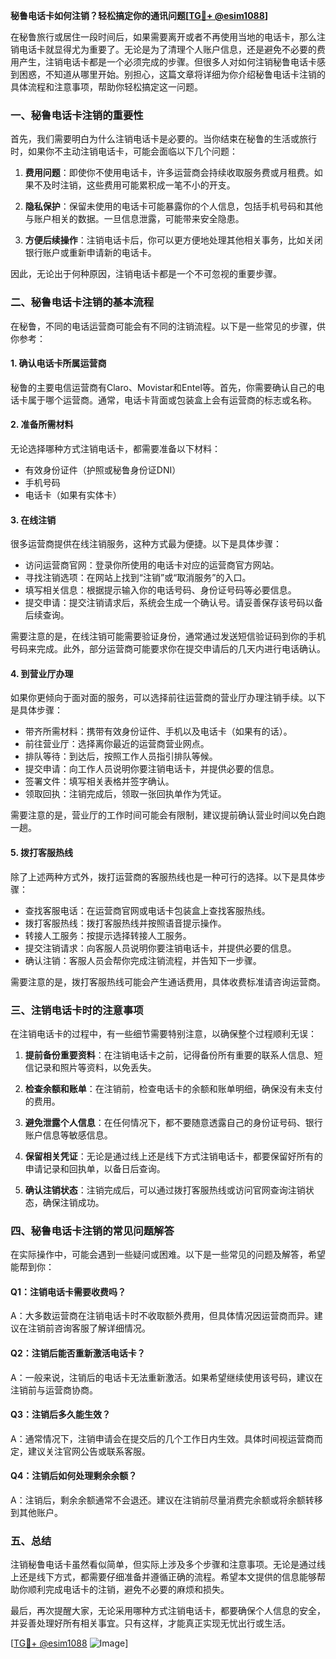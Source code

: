 **秘鲁电话卡如何注销？轻松搞定你的通讯问题[[TG💪+ @esim1088](https://t.me/s/esim1088)]**

在秘鲁旅行或居住一段时间后，如果需要离开或者不再使用当地的电话卡，那么注销电话卡就显得尤为重要了。无论是为了清理个人账户信息，还是避免不必要的费用产生，注销电话卡都是一个必须完成的步骤。但很多人对如何注销秘鲁电话卡感到困惑，不知道从哪里开始。别担心，这篇文章将详细为你介绍秘鲁电话卡注销的具体流程和注意事项，帮助你轻松搞定这一问题。

### 一、秘鲁电话卡注销的重要性

首先，我们需要明白为什么注销电话卡是必要的。当你结束在秘鲁的生活或旅行时，如果你不主动注销电话卡，可能会面临以下几个问题：

1. **费用问题**：即使你不使用电话卡，许多运营商会持续收取服务费或月租费。如果不及时注销，这些费用可能累积成一笔不小的开支。
   
2. **隐私保护**：保留未使用的电话卡可能暴露你的个人信息，包括手机号码和其他与账户相关的数据。一旦信息泄露，可能带来安全隐患。

3. **方便后续操作**：注销电话卡后，你可以更方便地处理其他相关事务，比如关闭银行账户或重新申请新的电话卡。

因此，无论出于何种原因，注销电话卡都是一个不可忽视的重要步骤。

### 二、秘鲁电话卡注销的基本流程

在秘鲁，不同的电话运营商可能会有不同的注销流程。以下是一些常见的步骤，供你参考：

#### 1. 确认电话卡所属运营商

秘鲁的主要电信运营商有Claro、Movistar和Entel等。首先，你需要确认自己的电话卡属于哪个运营商。通常，电话卡背面或包装盒上会有运营商的标志或名称。

#### 2. 准备所需材料

无论选择哪种方式注销电话卡，都需要准备以下材料：
- 有效身份证件（护照或秘鲁身份证DNI）
- 手机号码
- 电话卡（如果有实体卡）

#### 3. 在线注销

很多运营商提供在线注销服务，这种方式最为便捷。以下是具体步骤：

- 访问运营商官网：登录你所使用的电话卡对应的运营商官方网站。
- 寻找注销选项：在网站上找到“注销”或“取消服务”的入口。
- 填写相关信息：根据提示输入你的电话号码、身份证号码等必要信息。
- 提交申请：提交注销请求后，系统会生成一个确认号。请妥善保存该号码以备后续查询。

需要注意的是，在线注销可能需要验证身份，通常通过发送短信验证码到你的手机号码来完成。此外，部分运营商可能要求你在提交申请后的几天内进行电话确认。

#### 4. 到营业厅办理

如果你更倾向于面对面的服务，可以选择前往运营商的营业厅办理注销手续。以下是具体步骤：

- 带齐所需材料：携带有效身份证件、手机以及电话卡（如果有的话）。
- 前往营业厅：选择离你最近的运营商营业网点。
- 排队等待：到达后，按照工作人员指引排队等候。
- 提交申请：向工作人员说明你要注销电话卡，并提供必要的信息。
- 签署文件：填写相关表格并签字确认。
- 领取回执：注销完成后，领取一张回执单作为凭证。

需要注意的是，营业厅的工作时间可能会有限制，建议提前确认营业时间以免白跑一趟。

#### 5. 拨打客服热线

除了上述两种方式外，拨打运营商的客服热线也是一种可行的选择。以下是具体步骤：

- 查找客服电话：在运营商官网或电话卡包装盒上查找客服热线。
- 拨打客服热线：拨打客服热线并按照语音提示操作。
- 转接人工服务：按提示选择转接人工服务。
- 提交注销请求：向客服人员说明你要注销电话卡，并提供必要的信息。
- 确认注销：客服人员会帮你完成注销流程，并告知下一步骤。

需要注意的是，拨打客服热线可能会产生通话费用，具体收费标准请咨询运营商。

### 三、注销电话卡时的注意事项

在注销电话卡的过程中，有一些细节需要特别注意，以确保整个过程顺利无误：

1. **提前备份重要资料**：在注销电话卡之前，记得备份所有重要的联系人信息、短信记录和照片等资料，以免丢失。

2. **检查余额和账单**：在注销前，检查电话卡的余额和账单明细，确保没有未支付的费用。

3. **避免泄露个人信息**：在任何情况下，都不要随意透露自己的身份证号码、银行账户信息等敏感信息。

4. **保留相关凭证**：无论是通过线上还是线下方式注销电话卡，都要保留好所有的申请记录和回执单，以备日后查询。

5. **确认注销状态**：注销完成后，可以通过拨打客服热线或访问官网查询注销状态，确保注销成功。

### 四、秘鲁电话卡注销的常见问题解答

在实际操作中，可能会遇到一些疑问或困难。以下是一些常见的问题及解答，希望能帮到你：

#### Q1：注销电话卡需要收费吗？

A：大多数运营商在注销电话卡时不收取额外费用，但具体情况因运营商而异。建议在注销前咨询客服了解详细情况。

#### Q2：注销后能否重新激活电话卡？

A：一般来说，注销后的电话卡无法重新激活。如果希望继续使用该号码，建议在注销前与运营商协商。

#### Q3：注销后多久能生效？

A：通常情况下，注销申请会在提交后的几个工作日内生效。具体时间视运营商而定，建议关注官网公告或联系客服。

#### Q4：注销后如何处理剩余余额？

A：注销后，剩余余额通常不会退还。建议在注销前尽量消费完余额或将余额转移到其他账户。

### 五、总结

注销秘鲁电话卡虽然看似简单，但实际上涉及多个步骤和注意事项。无论是通过线上还是线下方式，都需要仔细准备并遵循正确的流程。希望本文提供的信息能够帮助你顺利完成电话卡的注销，避免不必要的麻烦和损失。

最后，再次提醒大家，无论采用哪种方式注销电话卡，都要确保个人信息的安全，并妥善处理好所有相关事宜。只有这样，才能真正实现无忧出行或生活。

[[TG💪+ @esim1088](https://t.me/s/esim1088) ![Image](https://i.postimg.cc/4NQfJmqS/Snipaste-2025-05-13-00-14-12.png)]